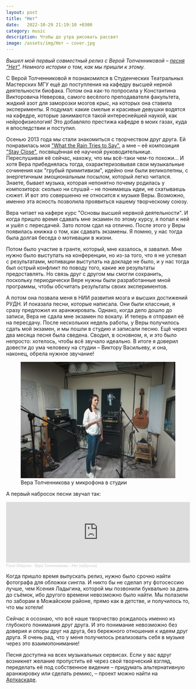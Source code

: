 ```yaml
---
layout: post
title: "Нет"
date:   2022-10-29 21:19:10 +0300
category: music
description: Чтобы до утра рисовать рассвет
image: /assets/img/Нет – cover.jpg
---
```

*Вышел мой первый совместный релиз с Верой Толченниковой – [песня "Нет"](https://onerpm.link/549815426555). Немного истории о том, как мы пришли к этому.*

С Верой Толченниковой я познакомился в Студенческих Театральных Мастерских МГУ ещё до поступления на кафедру высшей нерной деятельности биофака. Потом она как-то попросила у Константина Викторовича Неверова, самого весёлого преподавателя факультета, жидкий азот для заморозки мозгов крыс, на которых она ставила эксперименты. Я подумал: какие смелые и красивые девушки водятся на кафедре, которые занимаются такой интереснейшей наукой, как нейрофизиология! Это добавляло престижа кафедре в моих газах, куда я впоследствии и поступил.

Осенью 2013 года мы стали знакомиться с творчеством друг друга. Ей понравилась моя ["What the Rain Tries to Say"](https://soundcloud.com/pavel-shlepnev/what-the-rain-tries-to-say?si=dbd9ef79a0a14b67be002ddf3c248caf&utm_source=clipboard&utm_medium=text&utm_campaign=social_sharing), а мне – её композиция ["Stay Close"](https://vk.com/audio1076897_241287385_c0504819acf8ab40e0), посвящённая её научной руководительнице. Переслушивая её сейчас, нахожу, что мы всё-таки чем-то похожи... И хотя Вера прибеднялась тогда, охарактеризовывая свои музыкальные сочинения как "грубый примитивизм", идейно они были великолепны, с энергетичным эмоциональным посылом, который легко читался. Знаете, бывает музыка, которая непонятно почему родилась у композитора: сколько ни слушай – не понимаешь идеи, не схатываешь сюжет. И вот это совершенно не относится к музыке Веры. Возможно, именно эта ясность позволила проявиться нашему творческому союзу.

Вера читает на кафере курс "Основы высшей нервной деятельности". И когда пришло время сдавать мне экзамен по этому курсу, я попал к ней и ушёл с пересдачей. Зато потом сдал на отлично. После этого у Веры появилась книжка о том, как сдавать экзамены. Я помню, у нас тогда была долгая беседа о мотивации в жизни.

Потом было участие в гранте, который, мне казалось, я завалил. Мне нужно было выступать на конференции, но из-за того, что я не успевал с результатами, мотивации выступать на докладе не было, и у нас тогда был острый конфликт по поводу того, какие же результаты предоставлять. Но связь друг с другом мы смогли сохранить, поскольку периодически Вере нужны были разработанные мной программы, чтобы обсчитать результаты своих экспериментов.

А потом она позвала меня в НИИ развития мозга и высших достижений РУДН. И показала песни, которые написала. Они были классные, я сразу предложил их аранжировать. Однако, когда дело дошло до записи, Вера не сдала мне экзамен по вокалу. И теперь я отправил её на пересдачу. После нескольких недель работы, у Веры получилось сдать мой экзамен, и мы пошли в студию и записали песню. Ещё через два месяца песня была сведена. Сводил, в основном, я, и это было непросто: хотелось, чтобы всё звучало идеально. В итоге я доверил довести до ума человеку на студии – Виктору Васильеву, и она, наконец, обрела нужное звучание!

<figure>
    <img src="/assets/img/20220619_103659-2.jpg"
         class="img-fluid"
         alt="Вера Толченникова у микрофона в студии">
    <figcaption class="text-center fst-italic">Вера Толченникова у микрофона в студии</figcaption>
</figure>

А первый набросок песни звучал так:
<iframe width="100%" height="166" scrolling="no" frameborder="no" allow="autoplay" src="https://w.soundcloud.com/player/?url=https%3A//api.soundcloud.com/tracks/1368177391&color=%23ff5500&auto_play=false&hide_related=false&show_comments=true&show_user=true&show_reposts=false&show_teaser=true"></iframe><div style="font-size: 10px; color: #cccccc;line-break: anywhere;word-break: normal;overflow: hidden;white-space: nowrap;text-overflow: ellipsis; font-family: Interstate,Lucida Grande,Lucida Sans Unicode,Lucida Sans,Garuda,Verdana,Tahoma,sans-serif;font-weight: 100;"><a href="https://soundcloud.com/pavel-shlepnev" title="Pavel  Shlepnev" target="_blank" style="color: #cccccc; text-decoration: none;">Pavel  Shlepnev</a> · <a href="https://soundcloud.com/pavel-shlepnev/vera-tolchennikova-net-draft" title="Вера Толченникова – Нет (набросок)" target="_blank" style="color: #cccccc; text-decoration: none;">Вера Толченникова – Нет (набросок)</a></div>

Когда пришло время выпускать релиз, нужно было срочно найти фотографа для обложки сингла. И никто бы не сделал эту фотосессию лучше, чем Ксения Ладыгина, которой мы позвонили буквально за день до съёмок, ибо другого времени невозможно было найти. Мы полазили по заборам в Можайском районе, прямо как в детстве, и получилось то, что мы хотели!

Сейчас я осознаю, что всё наше творчество рождалось именно из глубокого понимания друг друга. И это понимание невозможно без доверия и опоры друг на друга, без бережного отношения к идеям друг друга. Я очень рад, что у меня получилось реализовать себя в музыке через это взаимопонимание!

Песня доступна на всех музыкальных сервисах. Если у вас вдруг возникнет желание пропустить её через свой творческий взгляд, переделать её под собственное видение – придумать альтернативную аранжировку или сделать ремикс, – проект можно найти на [Арткаскаде](https://artcascade.site/cascades/32).